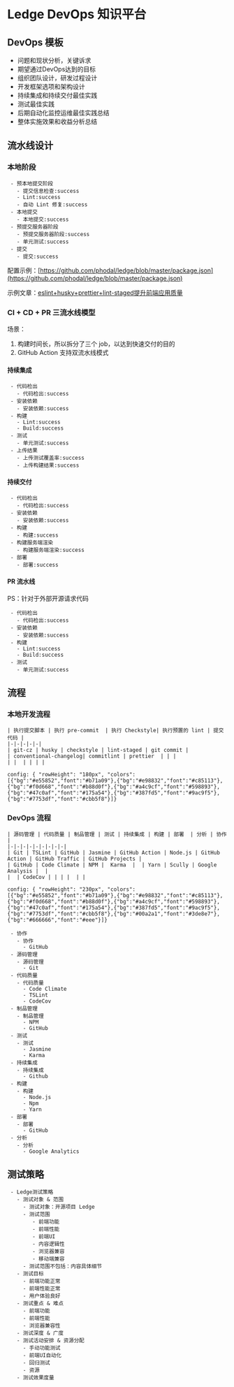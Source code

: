 # Ledge DevOps 知识平台

## DevOps 模板

 - 问题和现状分析，关键诉求
 - 期望通过DevOps达到的目标
 - 组织团队设计，研发过程设计
 - 开发框架选项和架构设计
 - 持续集成和持续交付最佳实践
 - 测试最佳实践
 - 后期自动化监控运维最佳实践总结
 - 整体实施效果和收益分析总结

## 流水线设计

### 本地阶段

```pipeline
 - 预本地提交阶段
   - 提交信息检查:success
   - Lint:success
   - 自动 Lint 修复:success
 - 本地提交
   - 本地提交:success
 - 预提交服务器阶段
   - 预提交服务器阶段:success
   - 单元测试:success
 - 提交
   - 提交:success
```

配置示例：[https://github.com/phodal/ledge/blob/master/package.json](https://github.com/phodal/ledge/blob/master/package.json)

示例文章：[eslint+husky+prettier+lint-staged提升前端应用质量](https://juejin.im/post/5c67fcaae51d457fcb4078c9)


### CI + CD + PR 三流水线模型

场景：

1. 构建时间长，所以拆分了三个 job，以达到快速交付的目的
2. GitHub Action 支持双流水线模式

#### 持续集成

```pipeline
 - 代码检出
   - 代码检出:success
 - 安装依赖
   - 安装依赖:success
 - 构建
   - Lint:success
   - Build:success
 - 测试
   - 单元测试:success
 - 上传结果
   - 上传测试覆盖率:success
   - 上传构建结果:success
```

#### 持续交付

```pipeline
 - 代码检出
   - 代码检出:success
 - 安装依赖
   - 安装依赖:success
 - 构建
   - 构建:success
 - 构建服务端渲染
   - 构建服务端渲染:success
 - 部署
   - 部署:success
```

#### PR 流水线

PS：针对于外部开源请求代码

```pipeline
 - 代码检出
   - 代码检出:success
 - 安装依赖
   - 安装依赖:success
 - 构建
   - Lint:success
   - Build:success
 - 测试
   - 单元测试:success
```

## 流程

### 本地开发流程

```table-step
| 执行提交脚本 | 执行 pre-commit  | 执行 Checkstyle| 执行预置的 lint | 提交代码 |
|-|-|-|-|-|
| git-cz | husky | checkstyle | lint-staged | git commit |
| conventional-changelog| commitlint | prettier  | | |
| |  | | | |

config: { "rowHeight": "180px", "colors": [{"bg":"#e55852","font":"#b71a09"},{"bg":"#e98832","font":"#c85113"},{"bg":"#f0d668","font":"#b88d0f"},{"bg":"#a4c9cf","font":"#598893"},{"bg":"#47c0af","font":"#175a54"},{"bg":"#387fd5","font":"#9ac9f5"},{"bg":"#7753df","font":"#cbb5f8"}]}
```

### DevOps 流程

```table-step
| 源码管理 | 代码质量 | 制品管理 | 测试 | 持续集成 | 构建 | 部署  | 分析 | 协作  |
|-|-|-|-|-|-|-|-|-|
| Git | TSLint | GitHub | Jasmine | GitHub Action | Node.js | GitHub Action | GitHub Traffic | GitHub Projects |
| GitHub | Code Climate | NPM |  Karma  |  | Yarn | Scully | Google Analysis |  |
|  | CodeCov | | | |  | |

config: { "rowHeight": "230px", "colors": [{"bg":"#e55852","font":"#b71a09"},{"bg":"#e98832","font":"#c85113"},{"bg":"#f0d668","font":"#b88d0f"},{"bg":"#a4c9cf","font":"#598893"},{"bg":"#47c0af","font":"#175a54"},{"bg":"#387fd5","font":"#9ac9f5"},{"bg":"#7753df","font":"#cbb5f8"},{"bg":"#00a2a1","font":"#3de8e7"},{"bg":"#666666","font":"#eee"}]}
```

```dev-process
 - 协作
   - 协作
     - GitHub
 - 源码管理
   - 源码管理
     - Git
 - 代码质量
   - 代码质量
     - Code Climate
     - TSLint
     - CodeCov
 - 制品管理
   - 制品管理
     - NPM
     - GitHub
 - 测试
   - 测试
     - Jasmine
     - Karma
 - 持续集成
   - 持续集成
     - Github
 - 构建
   - 构建
     - Node.js
     - Npm
     - Yarn
 - 部署
   - 部署
     - GitHub
 - 分析
   - 分析
     - Google Analytics
```

## 测试策略

```mindmap
 - Ledge测试策略
   - 测试对象 & 范围
     - 测试对象：开源项目 Ledge
     - 测试范围
        - 前端功能
        - 前端性能
        - 前端UI
        - 内容逻辑性
        - 浏览器兼容
        - 移动端兼容
     - 测试范围不包括：内容具体细节
   - 测试目标
     - 前端功能正常
     - 前端性能正常
     - 用户体验良好
   - 测试重点 & 难点
     - 前端功能
     - 前端性能
     - 浏览器兼容性
   - 测试深度 & 广度
   - 测试活动安排 & 资源分配
     - 手动功能测试
     - 前端UI自动化
     - 回归测试
     - 资源
   - 测试效果度量
```
